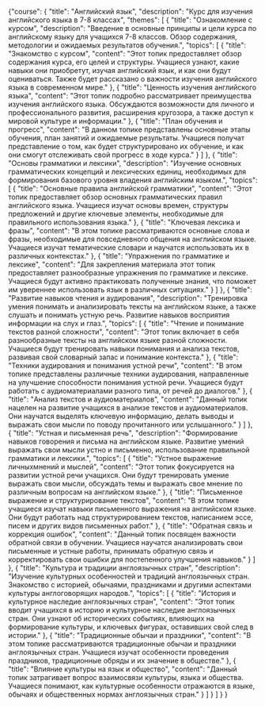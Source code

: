 
{"course":
	{
	"title": "Английский язык",
	"description": "Курс для изучения английского языка в 7-8 классах",
    "themes": [
        {
            "title": "Ознакомление с курсом",
            "description": "Введение в основные принципы и цели курса по английскому языку для учащихся 7-8 классов. Обзор содержания, методологии и ожидаемых результатов обучения.",
            "topics": [
                {
                    "title": "Знакомство с курсом",
                    "content": "Этот топик предоставляет обзор содержания курса, его целей и структуры. Учащиеся узнают, какие навыки они приобретут, изучая английский язык, и как они будут оцениваться. Также будет рассказано о важности изучения английского языка в современном мире."
                },
                {
                    "title": "Ценность изучения английского языка",
                    "content": "Этот топик подробно рассматривает преимущества изучения английского языка. Обсуждаются возможности для личного и профессионального развития, расширения кругозора, а также доступ к мировой культуре и информации."
                },
                {
                    "title": "План обучения и прогресс",
                    "content": "В данном топике представлены основные этапы обучения, план занятий и ожидаемые результаты. Учащиеся получат представление о том, как будет структурировано их обучение, и как они смогут отслеживать свой прогресс в ходе курса."
                }
            ]
        },
        {
            "title": "Основы грамматики и лексики",
            "description": "Изучение основных грамматических концепций и лексических единиц, необходимых для формирования базового уровня владения английским языком.",
            "topics": [
                {
                    "title": "Основные правила английской грамматики",
                    "content": "Этот топик предоставляет обзор основных грамматических правил английского языка. Учащиеся изучат основы времен, структуры предложений и другие ключевые элементы, необходимые для правильного использования языка."
                },
                {
                    "title": "Ключевая лексика и фразы",
                    "content": "В этом топике рассматриваются основные слова и фразы, необходимые для повседневного общения на английском языке. Учащиеся изучат тематические словари и научатся использовать их в различных контекстах."
                },
                {
                    "title": "Упражнения по грамматике и лексике",
                    "content": "Для закрепления материала этот топик предоставляет разнообразные упражнения по грамматике и лексике. Учащиеся будут активно практиковать полученные знания, что поможет им увереннее использовать язык в различных ситуациях."
                }
            ]
        },
        {
            "title": "Развитие навыков чтения и аудирования",
            "description": "Тренировка умения понимать и анализировать тексты на английском языке, а также слушать и понимать устную речь. Развитие навыков восприятия информации на слух и глаз.",
            "topics": [
                {
                    "title": "Чтение и понимание текстов разной сложности",
                    "content": "Этот топик включает в себя разнообразные тексты на английском языке разной сложности. Учащиеся будут тренировать навыки понимания и анализа текстов, развивая свой словарный запас и понимание контекста."
                },
                {
                    "title": "Техники аудирования и понимания устной речи",
                    "content": "В этом топике представлены различные техники аудирования, направленные на улучшение способности понимания устной речи. Учащиеся будут работать с аудиоматериалами разного типа, от речей до диалогов."
                },
                {
                    "title": "Анализ текстов и аудиоматериалов",
                    "content": "Данный топик нацелен на развитие учащихся в анализе текстов и аудиоматериалов. Они научатся выделять ключевую информацию, делать выводы и выражать свои мысли по поводу прочитанного или услышанного."
                }
            ]
        },
        {
            "title": "Устная и письменная речь",
            "description": "Формирование навыков говорения и письма на английском языке. Развитие умений выражать свои мысли устно и письменно, использование правильной грамматики и лексики.",
            "topics": [
                {
                    "title": "Устное выражение личныхмнений и мыслей",
                    "content": "Этот топик фокусируется на развитии устной речи учащихся. Они будут тренировать умение выражать свои мысли, обсуждать темы и выражать свое мнение по различным вопросам на английском языке."
                },
                {
                    "title": "Письменное выражение и структурирование текстов",
                    "content": "В этом топике учащиеся изучат навыки письменного выражения на английском языке. Они будут работать над структурированием текстов, написанием эссе, писем и других видов письменных работ."
                },
                {
                    "title": "Обратная связь и коррекция ошибок",
                    "content": "Данный топик посвящен важности обратной связи в обучении. Учащиеся научатся анализировать свои письменные и устные работы, принимать обратную связь и корректировать свои ошибки для постепенного улучшения навыков."
                }
            ]
        },
        {
            "title": "Культура и традиции англоязычных стран",
            "description": "Изучение культурных особенностей и традиций англоязычных стран. Знакомство с историей, обычаями, праздниками и другими аспектами культуры англоговорящих народов.",
            "topics": [
                {
                    "title": "История и культурное наследие англоязычных стран",
                    "content": "Этот топик вводит учащихся в историю и культурное наследие англоязычных стран. Они узнают об исторических событиях, влияющих на формирование культуры, и ключевых фигурах, оставивших свой след в истории."
                },
                {
                    "title": "Традиционные обычаи и праздники",
                    "content": "В этом топике рассматриваются традиционные обычаи и праздники англоязычных стран. Учащиеся изучат особенности проведения праздников, традиционные обряды и их значение в обществе."
                },
                {
                    "title": "Влияние культуры на язык и общество",
                    "content": "Данный топик затрагивает вопрос взаимосвязи культуры, языка и общества. Учащиеся понимают, как культурные особенности отражаются в языке, обычаях и общественных нормах англоязычных стран."
                }
            ]
        }
    ]
}
}


